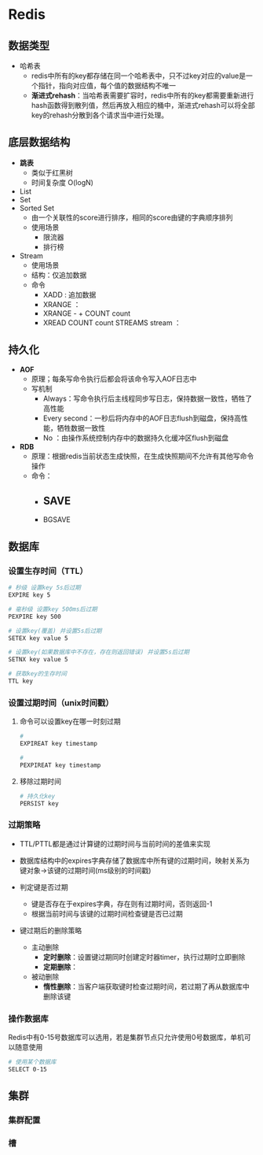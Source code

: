 # Redis

## 数据类型

- 哈希表
  - redis中所有的key都存储在同一个哈希表中，只不过key对应的value是一个指针，指向对应值，每个值的数据结构不唯一
  - **渐进式rehash**：当哈希表需要扩容时，redis中所有的key都需要重新进行hash函数得到散列值，然后再放入相应的桶中，渐进式rehash可以将全部key的rehash分散到各个请求当中进行处理。

## 底层数据结构

- **跳表**
  - 类似于红黑树
  - 时间复杂度 O(logN)
- List
- Set
- Sorted Set
  - 由一个关联性的score进行排序，相同的score由键的字典顺序排列
  - 使用场景
    - 限流器
    - 排行榜
- Stream
  - 使用场景
  - 结构：仅追加数据
  - 命令
    - XADD : 追加数据
    - XRANGE ：
    - XRANGE - + COUNT count 
    - XREAD COUNT count STREAMS stream ：

## 持久化

- **AOF**
  - 原理；每条写命令执行后都会将该命令写入AOF日志中
  - 写机制
    - Always：写命令执行后主线程同步写日志，保持数据一致性，牺牲了高性能
    - Every second：一秒后将内存中的AOF日志flush到磁盘，保持高性能，牺牲数据一致性
    - No ：由操作系统控制内存中的数据持久化缓冲区flush到磁盘
- **RDB**
  - 原理：根据redis当前状态生成快照，在生成快照期间不允许有其他写命令操作
  - 命令：
    - SAVE
      - 
    - BGSAVE



## 数据库

### 设置生存时间（TTL）

```bash
# 秒级 设置key 5s后过期
EXPIRE key 5

# 毫秒级 设置key 500ms后过期
PEXPIRE key 500

# 设置key(覆盖) 并设置5s后过期
SETEX key value 5

# 设置key(如果数据库中不存在，存在则返回错误) 并设置5s后过期
SETNX key value 5

# 获取key的生存时间
TTL key
```

### 设置过期时间（unix时间戳）

1. 命令可以设置key在哪一时刻过期

   ```bash
   # 
   EXPIREAT key timestamp
   
   # 
   PEXPIREAT key timestamp
   ```

2. 移除过期时间

   ```bash
   # 持久化key
   PERSIST key
   ```

### 过期策略
-  TTL/PTTL都是通过计算键的过期时间与当前时间的差值来实现

-  数据库结构中的expires字典存储了数据库中所有键的过期时间，映射关系为键对象->该键的过期时间(ms级别的时间戳)

-  判定键是否过期

   -  键是否存在于expires字典，存在则有过期时间，否则返回-1
   -  根据当前时间与该键的过期时间检查键是否已过期

-  键过期后的删除策略

   -  主动删除
      -  **定时删除**：设置键过期同时创建定时器timer，执行过期时立即删除
      -  **定期删除**：
   -  被动删除
      -  **惰性删除**：当客户端获取键时检查过期时间，若过期了再从数据库中删除该键

   

### 操作数据库

  Redis中有0-15号数据库可以选用，若是集群节点只允许使用0号数据库，单机可以随意使用

```bash
# 使用某个数据库
SELECT 0-15
```



## 集群

### 集群配置

### 槽

## 